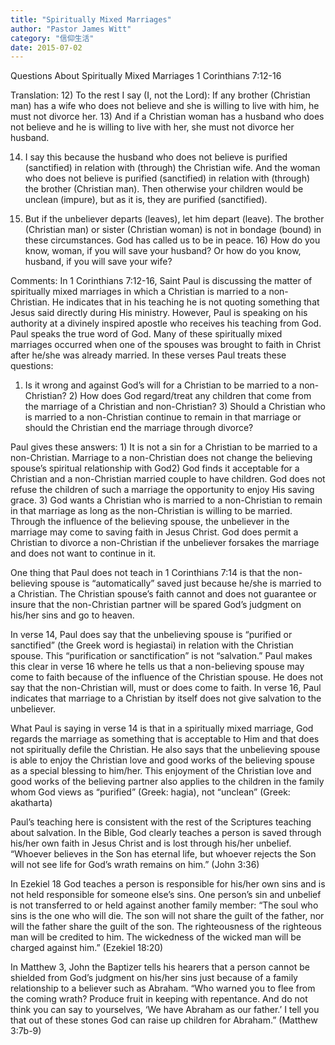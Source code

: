 ```yaml
---
title: "Spiritually Mixed Marriages"
author: "Pastor James Witt"
category: "信仰生活"
date: 2015-07-02
---
```


Questions About Spiritually Mixed Marriages 1 Corinthians 7:12-16

Translation: 12) To the rest I say (I, not the Lord): If any brother (Christian man) has a wife who does not believe and she is willing to live with him, he must not divorce her. 13) And if a Christian woman has a husband who does not believe and he is willing to live with her, she must not divorce her husband.

14) I say this because the husband who does not believe is purified (sanctified) in relation with (through) the Christian wife. And the woman who does not believe is purified (sanctified) in relation with (through) the brother (Christian man). Then otherwise your children would be unclean (impure), but as it is, they are purified (sanctified).

15) But if the unbeliever departs (leaves), let him depart (leave). The brother (Christian man) or sister (Christian woman) is not in bondage (bound) in these circumstances. God has called us to be in peace. 16) How do you know, woman, if you will save your husband? Or how do you know, husband, if you will save your wife?

Comments: In 1 Corinthians 7:12-16, Saint Paul is discussing the matter of spiritually mixed marriages in which a Christian is married to a non-Christian. He indicates that in his teaching he is not quoting something that Jesus said directly during His ministry. However, Paul is speaking on his authority at a divinely inspired apostle who receives his teaching from God. Paul speaks the true word of God. Many of these spiritually mixed marriages occurred when one of the spouses was brought to faith in Christ after he/she was already married. In these verses Paul treats these questions:

1) Is it wrong and against God’s will for a Christian to be married to a non-Christian? 2) How does God regard/treat any children that come from the marriage of a Christian and non-Christian? 3) Should a Christian who is married to a non-Christian continue to remain in that marriage or should the Christian end the marriage through divorce?

Paul gives these answers: 1) It is not a sin for a Christian to be married to a non-Christian. Marriage to a non-Christian does not change the believing spouse’s spiritual relationship with God2) God finds it acceptable for a Christian and a non-Christian married couple to have children. God does not refuse the children of such a marriage the opportunity to enjoy His saving grace. 3) God wants a Christian who is married to a non-Christian to remain in that marriage as long as the non-Christian is willing to be married. Through the influence of the believing spouse, the unbeliever in the marriage may come to saving faith in Jesus Christ. God does permit a Christian to divorce a non-Christian if the unbeliever forsakes the marriage and does not want to continue in it.

One thing that Paul does not teach in 1 Corinthians 7:14 is that the non-believing spouse is “automatically” saved just because he/she is married to a Christian. The Christian spouse’s faith cannot and does not guarantee or insure that the non-Christian partner will be spared God’s judgment on his/her sins and go to heaven.

In verse 14, Paul does say that the unbelieving spouse is “purified or sanctified” (the Greek word is hegiastai) in relation with the Christian spouse. This “purification or sanctification” is not “salvation.” Paul makes this clear in verse 16 where he tells us that a non-believing spouse may come to faith because of the influence of the Christian spouse. He does not say that the non-Christian will, must or does come to faith. In verse 16, Paul indicates that marriage to a Christian by itself does not give salvation to the unbeliever.

What Paul is saying in verse 14 is that in a spiritually mixed marriage, God regards the marriage as something that is acceptable to Him and that does not spiritually defile the Christian. He also says that the unbelieving spouse is able to enjoy the Christian love and good works of the believing spouse as a special blessing to him/her. This enjoyment of the Christian love and good works of the believing partner also applies to the children in the family whom God views as “purified” (Greek: hagia), not “unclean” (Greek: akatharta)

Paul’s teaching here is consistent with the rest of the Scriptures teaching about salvation. In the Bible, God clearly teaches a person is saved through his/her own faith in Jesus Christ and is lost through his/her unbelief. “Whoever believes in the Son has eternal life, but whoever rejects the Son will not see life for God’s wrath remains on him.” (John 3:36)

In Ezekiel 18 God teaches a person is responsible for his/her own sins and is not held responsible for someone else’s sins. One person’s sin and unbelief is not transferred to or held against another family member: “The soul who sins is the one who will die. The son will not share the guilt of the father, nor will the father share the guilt of the son. The righteousness of the righteous man will be credited to him. The wickedness of the wicked man will be charged against him.” (Ezekiel 18:20)

In Matthew 3, John the Baptizer tells his hearers that a person cannot be shielded from God’s judgment on his/her sins just because of a family relationship to a believer such as Abraham. “Who warned you to flee from the coming wrath? Produce fruit in keeping with repentance. And do not think you can say to yourselves, ‘We have Abraham as our father.’ I tell you that out of these stones God can raise up children for Abraham.” (Matthew 3:7b-9)